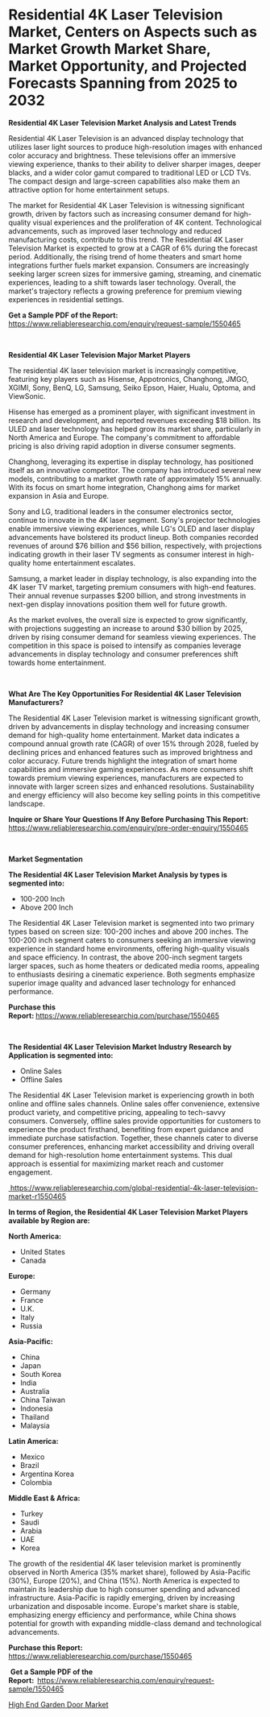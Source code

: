 <p><h1>Residential 4K Laser Television Market, Centers on Aspects such as Market Growth Market Share, Market Opportunity, and Projected Forecasts Spanning from 2025 to 2032</h1></p><p><strong>Residential 4K Laser Television Market Analysis and Latest Trends</strong></p>
<p><p>Residential 4K Laser Television is an advanced display technology that utilizes laser light sources to produce high-resolution images with enhanced color accuracy and brightness. These televisions offer an immersive viewing experience, thanks to their ability to deliver sharper images, deeper blacks, and a wider color gamut compared to traditional LED or LCD TVs. The compact design and large-screen capabilities also make them an attractive option for home entertainment setups.</p><p>The market for Residential 4K Laser Television is witnessing significant growth, driven by factors such as increasing consumer demand for high-quality visual experiences and the proliferation of 4K content. Technological advancements, such as improved laser technology and reduced manufacturing costs, contribute to this trend. The Residential 4K Laser Television Market is expected to grow at a CAGR of 6% during the forecast period. Additionally, the rising trend of home theaters and smart home integrations further fuels market expansion. Consumers are increasingly seeking larger screen sizes for immersive gaming, streaming, and cinematic experiences, leading to a shift towards laser technology. Overall, the market's trajectory reflects a growing preference for premium viewing experiences in residential settings.</p></p>
<p><strong>Get a Sample PDF of the Report:&nbsp;</strong> <a href="https://www.reliableresearchiq.com/enquiry/request-sample/1550465?utm_campaign=2754&utm_medium=2&utm_source=Github&utm_content=ia&utm_term=05042025&utm_id=residential-4k-laser-television">https://www.reliableresearchiq.com/enquiry/request-sample/1550465</a></p>
<p>&nbsp;</p>
<p><strong>Residential 4K Laser Television Major Market Players</strong></p>
<p><p>The residential 4K laser television market is increasingly competitive, featuring key players such as Hisense, Appotronics, Changhong, JMGO, XGIMI, Sony, BenQ, LG, Samsung, Seiko Epson, Haier, Hualu, Optoma, and ViewSonic. </p><p>Hisense has emerged as a prominent player, with significant investment in research and development, and reported revenues exceeding $18 billion. Its ULED and laser technology has helped grow its market share, particularly in North America and Europe. The company's commitment to affordable pricing is also driving rapid adoption in diverse consumer segments.</p><p>Changhong, leveraging its expertise in display technology, has positioned itself as an innovative competitor. The company has introduced several new models, contributing to a market growth rate of approximately 15% annually. With its focus on smart home integration, Changhong aims for market expansion in Asia and Europe.</p><p>Sony and LG, traditional leaders in the consumer electronics sector, continue to innovate in the 4K laser segment. Sony's projector technologies enable immersive viewing experiences, while LG's OLED and laser display advancements have bolstered its product lineup. Both companies recorded revenues of around $76 billion and $56 billion, respectively, with projections indicating growth in their laser TV segments as consumer interest in high-quality home entertainment escalates.</p><p>Samsung, a market leader in display technology, is also expanding into the 4K laser TV market, targeting premium consumers with high-end features. Their annual revenue surpasses $200 billion, and strong investments in next-gen display innovations position them well for future growth.</p><p>As the market evolves, the overall size is expected to grow significantly, with projections suggesting an increase to around $30 billion by 2025, driven by rising consumer demand for seamless viewing experiences. The competition in this space is poised to intensify as companies leverage advancements in display technology and consumer preferences shift towards home entertainment.</p></p>
<p>&nbsp;</p>
<p><strong>What Are The Key Opportunities For Residential 4K Laser Television Manufacturers?</strong></p>
<p><p>The Residential 4K Laser Television market is witnessing significant growth, driven by advancements in display technology and increasing consumer demand for high-quality home entertainment. Market data indicates a compound annual growth rate (CAGR) of over 15% through 2028, fueled by declining prices and enhanced features such as improved brightness and color accuracy. Future trends highlight the integration of smart home capabilities and immersive gaming experiences. As more consumers shift towards premium viewing experiences, manufacturers are expected to innovate with larger screen sizes and enhanced resolutions. Sustainability and energy efficiency will also become key selling points in this competitive landscape.</p></p>
<p><strong>Inquire or Share Your Questions If Any Before Purchasing This Report:</strong> <a href="https://www.reliableresearchiq.com/enquiry/pre-order-enquiry/1550465?utm_campaign=2754&utm_medium=2&utm_source=Github&utm_content=ia&utm_term=05042025&utm_id=residential-4k-laser-television">https://www.reliableresearchiq.com/enquiry/pre-order-enquiry/1550465</a></p>
<p>&nbsp;</p>
<p><strong>Market Segmentation</strong></p>
<p><strong>The Residential 4K Laser Television Market Analysis by types is segmented into:</strong></p>
<p><ul><li>100-200 Inch</li><li>Above 200 Inch</li></ul></p>
<p><p>The Residential 4K Laser Television market is segmented into two primary types based on screen size: 100-200 inches and above 200 inches. The 100-200 inch segment caters to consumers seeking an immersive viewing experience in standard home environments, offering high-quality visuals and space efficiency. In contrast, the above 200-inch segment targets larger spaces, such as home theaters or dedicated media rooms, appealing to enthusiasts desiring a cinematic experience. Both segments emphasize superior image quality and advanced laser technology for enhanced performance.</p></p>
<p><strong>Purchase this Report:&nbsp;</strong><a href="https://www.reliableresearchiq.com/purchase/1550465?utm_campaign=2754&utm_medium=2&utm_source=Github&utm_content=ia&utm_term=05042025&utm_id=residential-4k-laser-television">https://www.reliableresearchiq.com/purchase/1550465</a></p>
<p>&nbsp;</p>
<p><strong>The Residential 4K Laser Television Market Industry Research by Application is segmented into:</strong></p>
<p><ul><li>Online Sales</li><li>Offline Sales</li></ul></p>
<p><p>The Residential 4K Laser Television market is experiencing growth in both online and offline sales channels. Online sales offer convenience, extensive product variety, and competitive pricing, appealing to tech-savvy consumers. Conversely, offline sales provide opportunities for customers to experience the product firsthand, benefiting from expert guidance and immediate purchase satisfaction. Together, these channels cater to diverse consumer preferences, enhancing market accessibility and driving overall demand for high-resolution home entertainment systems. This dual approach is essential for maximizing market reach and customer engagement.</p></p>
<p><a href="https://www.reliableresearchiq.com/global-residential-4k-laser-television-market-r1550465?utm_campaign=2754&utm_medium=2&utm_source=Github&utm_content=ia&utm_term=05042025&utm_id=residential-4k-laser-television">&nbsp;https://www.reliableresearchiq.com/global-residential-4k-laser-television-market-r1550465</a></p>
<p><strong>In terms of Region, the Residential 4K Laser Television Market Players available by Region are:</strong></p>
<p>
    <p> <strong> North America: </strong>
        <ul>
            <li>United States</li>
            <li>Canada</li>
        </ul>
        </p> 
    <p> <strong> Europe: </strong>
        <ul>
            <li>Germany</li>
            <li>France</li>
            <li>U.K.</li>
            <li>Italy</li>
            <li>Russia</li>
        </ul>
        </p> 
    <p> <strong> Asia-Pacific: </strong>
        <ul>
            <li>China</li>
            <li>Japan</li>
            <li>South Korea</li>
            <li>India</li>
            <li>Australia</li>
            <li>China Taiwan</li>
            <li>Indonesia</li>
            <li>Thailand</li>
            <li>Malaysia</li>
        </ul>
        </p> 
    <p> <strong> Latin America: </strong>
        <ul>
            <li>Mexico</li>
            <li>Brazil</li>
            <li>Argentina Korea</li>
            <li>Colombia</li>
        </ul>
        </p> 
    <p> <strong> Middle East & Africa: </strong>
        <ul>
            <li>Turkey</li>
            <li>Saudi</li>
            <li>Arabia</li>
            <li>UAE</li>
            <li>Korea</li>
        </ul>
    </p>
    </p>
<p><p>The growth of the residential 4K laser television market is prominently observed in North America (35% market share), followed by Asia-Pacific (30%), Europe (20%), and China (15%). North America is expected to maintain its leadership due to high consumer spending and advanced infrastructure. Asia-Pacific is rapidly emerging, driven by increasing urbanization and disposable income. Europe's market share is stable, emphasizing energy efficiency and performance, while China shows potential for growth with expanding middle-class demand and technological advancements.</p></p>
<p><strong>Purchase this Report: </strong><a href="https://www.reliableresearchiq.com/purchase/1550465?utm_campaign=2754&utm_medium=2&utm_source=Github&utm_content=ia&utm_term=05042025&utm_id=residential-4k-laser-television">https://www.reliableresearchiq.com/purchase/1550465</a></p>
<p>&nbsp;<strong>Get a Sample PDF of the Report:&nbsp;&nbsp;</strong><a href="https://www.reliableresearchiq.com/enquiry/request-sample/1550465?utm_campaign=2754&utm_medium=2&utm_source=Github&utm_content=ia&utm_term=05042025&utm_id=residential-4k-laser-television">https://www.reliableresearchiq.com/enquiry/request-sample/1550465</a></p>
<p><strong></strong></p>
<p><p><a href="https://github.com/donnettaletizia/Market-Research-Report-List-1/blob/main/high-end-garden-door-market.md?utm_campaign=2754&utm_medium=2&utm_source=Github&utm_content=ia&utm_term=05042025&utm_id=residential-4k-laser-television">High End Garden Door Market</a></p></p>